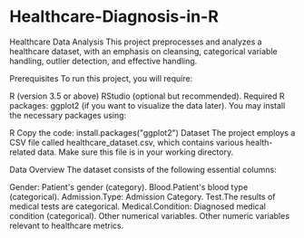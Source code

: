 # Healthcare-Diagnosis-in-R
Healthcare Data Analysis This project preprocesses and analyzes a healthcare dataset, with an emphasis on cleansing, categorical variable handling, outlier detection, and effective handling.

Prerequisites To run this project, you will require:

R (version 3.5 or above) RStudio (optional but recommended). Required R packages: ggplot2 (if you want to visualize the data later). You may install the necessary packages using:

R Copy the code: install.packages("ggplot2") Dataset The project employs a CSV file called healthcare_dataset.csv, which contains various health-related data. Make sure this file is in your working directory.

Data Overview The dataset consists of the following essential columns:

Gender: Patient's gender (category). Blood.Patient's blood type (categorical). Admission.Type: Admission Category. Test.The results of medical tests are categorical. Medical.Condition: Diagnosed medical condition (categorical). Other numerical variables.
Other numeric variables relevant to healthcare metrics.
